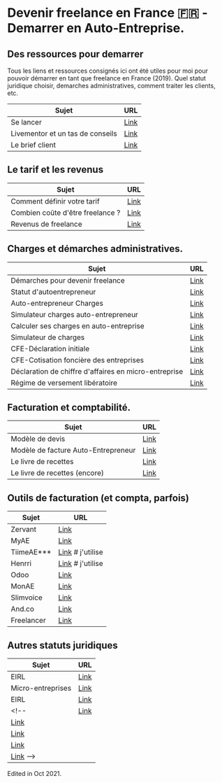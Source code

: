 #  Devenir freelance en France :fr: - Demarrer en Auto-Entreprise.
## Des ressources pour demarrer

Tous les liens et ressources consignés ici ont été utiles pour moi pour pouvoir démarrer en tant que freelance en France (2019).
Quel statut juridique choisir, demarches administratives, comment traiter les clients, etc.

Sujet | URL
------------ | -------------
Se lancer | [Link](https://www.welcometothejungle.com/fr/articles/freelance-les-meilleurs-conseils?utm_content=buffer4523f&utm_medium=social&utm_source=linkedin&utm_campaign=buffer)
Livementor et un tas de conseils | [Link](https://www.livementor.com/blog/category/outils/freelance)
Le brief client| [Link](https://medium.com/la-plage/les-6-piliers-du-brief-da26cba8dd5d)


## Le tarif et les revenus
Sujet | URL
------------ | -------------
Comment définir votre tarif | [Link](https://freelanceboost.fr/comment-definir-votre-tarif-de-freelance)
Combien coûte d'être freelance ?| [Link](https://medium.com/@francoisvasnier/combien-%C3%A7a-co%C3%BBte-d%C3%AAtre-freelance-3d29059e00ca)
Revenus de freelance | [Link](https://medium.com/@francoisvasnier/les-revenus-dun-freelance-du-chiffre-d-affaires-au-compte-personnel-4c1a98a3840d)

## Charges et démarches administratives.
Sujet | URL
------------ | -------------
Démarches pour devenir freelance | [Link](https://medium.com/@francoisvasnier/15-jours-pour-devenir-freelance-pose-dans-son-canape-9a8c2567b44f)
Statut d'autoentrepreneur | [Link](https://www.journaldunet.fr/management/guide-du-management/1200231-autoentrepreneur-urssaf-declaration-tva-plafond/?fbclid=IwAR3nv_7NwiXGemK5JOe6vp9WclwoThrRLDdAvt1a4_0zICm1nUzDB1ZuEr0)
Auto-entrepreneur Charges | [Link](https://www.captaincontrat.com/articles-creation-entreprise/auto-entrepreneur-montant-charges)
Simulateur charges auto-entrepreneur | [Link](https://bpifrance-creation.fr/entrepreneur/simulateur-charge)
Calculer ses charges en auto-entreprise | [Link](https://www.portail-autoentrepreneur.fr/academie/gestion-auto-entreprise/comptabilite/calcul-charges)
Simulateur de charges  | [Link](https://simulation.kickbanking.com/)
CFE-Déclaration initiale | [Link](https://www.shine.fr/blog/exoneration-cfe-declaration-initiale/)
CFE-Cotisation foncière des entreprises | [Link](https://bpifrance-creation.fr/encyclopedie/fiscalite-lentreprise/contribution-cet/cotisation-fonciere-entreprises-cfe)
Déclaration de chiffre d'affaires en micro-entreprise| [Link](https://www.guide-du-micro-entrepreneur.fr/quand-declarer-recettes-chiffre-daffaires-micro-entreprise/)
Régime de versement libératoire| [Link](https://www.impots.gouv.fr/portail/professionnel/le-versement-liberatoire)

## Facturation et comptabilité.
Sujet | URL
------------ | -------------
Modèle de devis| [Link](http://www.myae.fr/faq/exemple-devis-auto-entrepreneur.php)
Modèle de facture Auto-Entrepreneur| [Link](http://www.myae.fr/faq/modele-facture-auto-entrepreneur.php)
Le livre de recettes| [Link](https://www.compta-facile.com/livre-des-recettes-des-auto-entreprises-et-micro-entreprises/)
Le livre de recettes (encore)| [Link](https://gest4u.fr/comptabilite/micro-entrepreneur-livre-des-recettes/)


## Outils de facturation (et compta, parfois)
Sujet | URL
------------ | -------------
Zervant | [Link](https://www.zervant.com/fr/?ref=leadlist.fr)
MyAE| [Link](https://www.myae.fr/tarifs-logiciel-auto-entrepreneur.php)
TiimeAE***| [Link](https://www.tiime-ae.fr/) # j'utilise
Henrri| [Link](https://www.henrri.com/) # j'utilise
Odoo| [Link](https://www.odoo.com/fr_FR/)
MonAE| [Link](https://www.monae.fr/)
Slimvoice| [Link](https://slimvoice.co/)
And.co| [Link](https://www.and.co/)
Freelancer| [Link](https://freelancer-app.fr/)

## Autres statuts juridiques
Sujet | URL
------------ | -------------
EIRL| [Link](https://bofip.impots.gouv.fr/bofip/7008-PGP.html/identifiant=BOI-BIC-CHAMP-70-30-20190710)
Micro-entreprises| [Link](https://www.legifrance.gouv.fr/codes/id/LEGISCTA000006199553/2020-12-31/)
EIRL| [Link](http://www.eirl.fr/vos_partenaires)
<!-- | [Link]()
| [Link]()
| [Link]()
| [Link]()
| [Link]() -->
Edited in Oct 2021.

